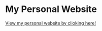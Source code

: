 
<h1> My Personal Website </h1>
<p>
  <a href="https://thomakiin.github.io"> View my personal website by clioking here! </a>
</p>
